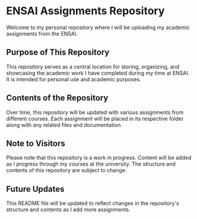 # ENSAI Assignments Repository

Welcome to my personal repository where I will be uploading my academic assignments from the ENSAI.

## Purpose of This Repository

This repository serves as a central location for storing, organizing, and showcasing the academic work I have completed during my time at ENSAI. It is intended for personal use and academic purposes.

## Contents of the Repository

Over time, this repository will be updated with various assignments from different courses. Each assignment will be placed in its respective folder along with any related files and documentation.

## Note to Visitors

Please note that this repository is a work in progress. Content will be added as I progress through my courses at the university. The structure and contents of this repository are subject to change.

## Future Updates

This README file will be updated to reflect changes in the repository's structure and contents as I add more assignments.